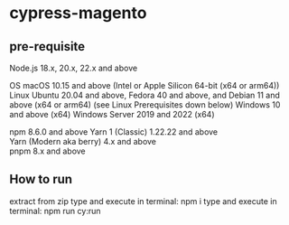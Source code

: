 # cypress-magento
## pre-requisite

Node.js 18.x, 20.x, 22.x and above

OS
macOS 10.15 and above (Intel or Apple Silicon 64-bit (x64 or arm64))
Linux Ubuntu 20.04 and above, Fedora 40 and above, and Debian 11 and above (x64 or arm64) (see Linux Prerequisites down below)
Windows 10 and above (x64)
Windows Server 2019 and 2022 (x64)


npm	8.6.0 and above	
Yarn 1 (Classic)	1.22.22 and above	
Yarn (Modern aka berry)	4.x and above	
pnpm	8.x and above

## How to run
extract from zip
type and execute in terminal: npm i
type and execute in terminal: npm run cy:run

